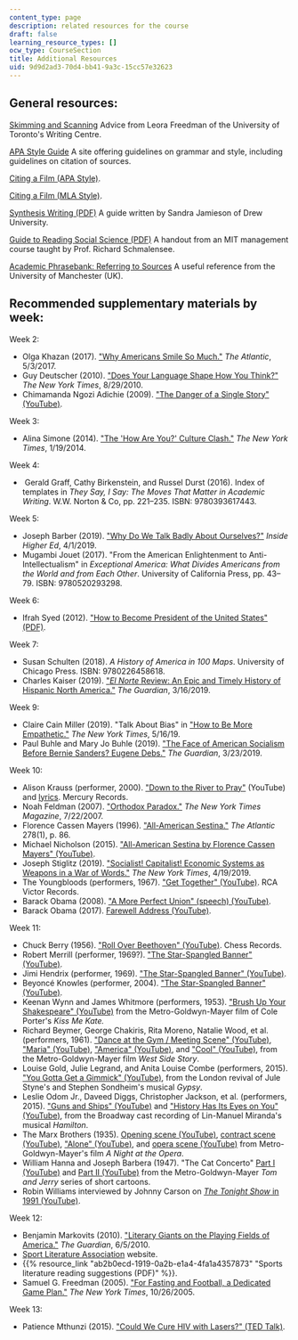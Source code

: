 ```yaml
---
content_type: page
description: related resources for the course
draft: false
learning_resource_types: []
ocw_type: CourseSection
title: Additional Resources
uid: 9d9d2ad3-70d4-bb41-9a3c-15cc57e32623
---
```

## General resources:

[Skimming and Scanning](http://advice.writing.utoronto.ca/researching/skim-and-scan/) Advice from Leora Freedman of the University of Toronto's Writing Centre. 

[APA Style Guide](https://apastyle.apa.org/) A site offering guidelines on grammar and style, including guidelines on citation of sources.

[Citing a Film (APA Style)](https://www.bibme.org/citation-guide/apa/film/).

[Citing a Film (MLA Style)](https://www.bibme.org/citation-guide/mla/film/).

[Synthesis Writing (PDF)](https://canvas.uw.edu/files/28708927/download?download_frd=1) A guide written by Sandra Jamieson of Drew University.

[Guide to Reading Social Science (PDF)](/courses/15-031j-energy-decisions-markets-and-policies-spring-2012/resources/mit15_031js12_read_guide) A handout from an MIT management course taught by Prof. Richard Schmalensee.

[Academic Phrasebank: Referring to Sources](http://www.phrasebank.manchester.ac.uk/referring-to-sources/) A useful reference from the University of Manchester (UK).

## Recommended supplementary materials by week:

Week 2:

- Olga Khazan (2017). ["Why Americans Smile So Much."](https://www.theatlantic.com/science/archive/2017/05/why-americans-smile-so-much/524967/) *The Atlantic*, 5/3/2017.
- Guy Deutscher (2010). ["Does Your Language Shape How You Think?"](https://www.nytimes.com/2010/08/29/magazine/29language-t.html) *The New York Times*, 8/29/2010.
- Chimamanda Ngozi Adichie (2009). ["The Danger of a Single Story" (YouTube)](https://www.youtube.com/watch?reload=9&v=D9Ihs241zeg).  

Week 3: 

- Alina Simone (2014). ["The 'How Are You?' Culture Clash."](https://www.nytimes.com/2014/01/20/opinion/the-how-are-you-culture-clash.html) *The New York Times*, 1/19/2014.

Week 4:

-  Gerald Graff, Cathy Birkenstein, and Russel Durst (2016). Index of templates in *They Say, I Say: The Moves That Matter in Academic Writing*. W.W. Norton & Co, pp. 221–235. ISBN: 9780393617443.

Week 5: 

- Joseph Barber (2019). ["Why Do We Talk Badly About Ourselves?"](https://www.insidehighered.com/advice/2019/04/01/how-present-your-positive-qualities-and-skills-when-job-hunting-opinion) *Inside Higher Ed*, 4/1/2019.
- Mugambi Jouet (2017). "From the American Enlightenment to Anti-Intellectualism" in *Exceptional America: What Divides Americans from the World and from Each Other*. University of California Press, pp. 43–79. ISBN: 9780520293298.

Week 6: 

- Ifrah Syed (2012). ["How to Become President of the United States" (PDF)](https://pueblo.gpo.gov/Publications/pdfs/6099.pdf). 

Week 7: 

- Susan Schulten (2018). *A History of America in 100 Maps*. University of Chicago Press. ISBN: 9780226458618.
- Charles Kaiser (2019). ["*El Norte* Review: An Epic and Timely History of Hispanic North America."](https://www.theguardian.com/books/2019/mar/16/el-norte-review-carrie-gibson-epic-history-hispanic-north-america) *The Guardian*, 3/16/2019.

Week 9: 

- Claire Cain Miller (2019). "Talk About Bias" in ["How to Be More Empathetic."](https://www.nytimes.com/guides/year-of-living-better/how-to-be-more-empathetic) *The New York Times*, 5/16/19. 
- Paul Buhle and Mary Jo Buhle (2019). ["The Face of American Socialism Before Bernie Sanders? Eugene Debs."](https://www.theguardian.com/commentisfree/2019/mar/23/american-socialism-bernie-sanders-eugene-debs?CMP=share_btn_link) *The Guardian*, 3/23/2019.

Week 10: 

- Alison Krauss (performer, 2000). ["Down to the River to Pray"](https://www.youtube.com/watch?v=3IttxpHDAX8) (YouTube) and [lyrics](https://www.lyrics.com/lyric/25482221/Alison+Krauss/Down+to+the+River+to+Pray). Mercury Records.
- Noah Feldman (2007). ["Orthodox Paradox."](https://www.nytimes.com/2007/07/22/magazine/22yeshiva-t.html) *The New York Times Magazine*, 7/22/2007.
- Florence Cassen Mayers (1996). ["All-American Sestina."](https://www.theatlantic.com/past/docs/unbound/poetry/antholog/mayers/sestina.htm) *The Atlantic* 278(1), p. 86.
- Michael Nicholson (2015). ["All-American Sestina by Florence Cassen Mayers" (YouTube)](https://www.youtube.com/watch?v=JX_kQLzWsIk).
- Joseph Stiglitz (2019). ["Socialist! Capitalist! Economic Systems as Weapons in a War of Words."](https://www.nytimes.com/2019/04/19/business/dealbook/socialism-bernie-sanders-joseph-stiglitz.html) *The New York Times*, 4/19/2019. 
- The Youngbloods (performers, 1967). ["Get Together" (YouTube)](https://www.youtube.com/watch?v=XRbTvoxRNxM). RCA Victor Records.
- Barack Obama (2008). ["A More Perfect Union" (speech) (YouTube)](https://www.youtube.com/watch?v=zrp-v2tHaDo). 
- Barack Obama (2017). [Farewell Address (YouTube)](https://www.youtube.com/watch?v=paHYyQHmTus).

Week 11: 

- Chuck Berry (1956). ["Roll Over Beethoven" (YouTube)](https://www.youtube.com/watch?v=EOrMg3pY7hw). Chess Records.
- Robert Merrill (performer, 1969?). ["The Star-Spangled Banner" (YouTube)](https://www.youtube.com/watch?v=Tmcd0V-7SK4). 
- Jimi Hendrix (performer, 1969). ["The Star-Spangled Banner" (YouTube)](https://www.youtube.com/watch?v=TKAwPA14Ni4).
- Beyoncé Knowles (performer, 2004). ["The Star-Spangled Banner" (YouTube)](https://www.youtube.com/watch?v=OhrrGu2rcZ4).
- Keenan Wynn and James Whitmore (performers, 1953). ["Brush Up Your Shakespeare" (YouTube)](https://www.youtube.com/watch?v=bPduoU826ew) from the Metro-Goldwyn-Mayer film of Cole Porter's *Kiss Me Kate.*
- Richard Beymer, George Chakiris, Rita Moreno, Natalie Wood, et al. (performers, 1961). ["Dance at the Gym / Meeting Scene" (YouTube)](https://www.youtube.com/watch?v=77KnithfRRk&list=PLZbXA4lyCtqp-33LBje4s0-RdLmhLp9yj&index=3&t=0s), ["Maria" (YouTube)](https://www.youtube.com/watch?v=DyofWTw0bqY&list=PLZbXA4lyCtqp-33LBje4s0-RdLmhLp9yj&index=4&t=0s), ["America" (YouTube)](https://www.youtube.com/watch?v=YhSKk-cvblc&list=PLZbXA4lyCtqp-33LBje4s0-RdLmhLp9yj&index=5&t=53s), and ["Cool" (YouTube)](https://www.youtube.com/watch?v=hMMAB3MNCKw&list=PLZbXA4lyCtqp-33LBje4s0-RdLmhLp9yj&index=10&t=0s), from the Metro-Goldwyn-Mayer film *West Side Story*.
- Louise Gold, Julie Legrand, and Anita Louise Combe (performers, 2015). ["You Gotta Get a Gimmick" (YouTube)](https://www.youtube.com/watch?v=jI8-QjXMpps), from the London revival of Jule Styne's and Stephen Sondheim's musical *Gypsy*.
- Leslie Odom Jr., Daveed Diggs, Christopher Jackson, et al. (performers, 2015). ["Guns and Ships" (YouTube)](https://www.youtube.com/watch?v=WOb8-C6jw0M) and ["History Has Its Eyes on You" (YouTube)](https://www.youtube.com/watch?v=-nmqQlW-sMo), from the Broadway cast recording of Lin-Manuel Miranda's musical *Hamilton*.
- The Marx Brothers (1935). [Opening scene (YouTube)](https://www.youtube.com/watch?v=FBY0_4-HQO8), [contract scene (YouTube)](https://www.youtube.com/watch?v=G_Sy6oiJbEk), ["Alone" (YouTube)](https://www.youtube.com/watch?v=S-A9Vm0q4Mo), and [opera scene (YouTube)](https://www.youtube.com/watch?v=rsAvTNUA3TY) from Metro-Goldwyn-Mayer's film *A Night at the Opera*.
- William Hanna and Joseph Barbera (1947). "The Cat Concerto" [Part I (YouTube)](https://www.youtube.com/watch?v=gWf2SfSojuo) and [Part II (YouTube)](https://www.youtube.com/watch?v=v03GXYPMFJg) from the Metro-Goldwyn-Mayer *Tom and Jerry* series of short cartoons.
- Robin Williams interviewed by Johnny Carson on [*The Tonight Show* in 1991 (YouTube)](https://www.youtube.com/watch?v=qzv6EhE7Cbo).

Week 12:

- Benjamin Markovits (2010). ["Literary Giants on the Playing Fields of America."](https://www.theguardian.com/books/2010/jun/06/american-sportswriting-benjamin-markovits) *The Guardian*, 6/5/2010.
- [Sport Literature Association](https://sportliteratureassociation.wordpress.com/) website.
- {{% resource_link "ab2b0ecd-1919-0a2b-e1a4-4fa1a4357873" "Sports literature reading suggestions (PDF)" %}}. 
- Samuel G. Freedman (2005). ["For Fasting and Football, a Dedicated Game Plan."](https://www.nytimes.com/2005/10/26/education/for-fasting-and-football-a-dedicated-game-plan.html) *The New York Times*, 10/26/2005.

Week 13:

- Patience Mthunzi (2015). ["Could We Cure HIV with Lasers?" (TED Talk)](https://www.ted.com/talks/patience_mthunzi_could_we_cure_hiv_with_lasers?language=en).